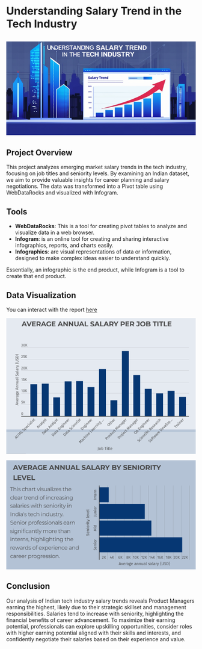 # Understanding Salary Trend in the Tech Industry

![](intro_image.png)
---

## Project Overview
This project analyzes emerging market salary trends in the tech industry, focusing on job titles and seniority levels. By examining an Indian dataset, we aim to provide valuable insights for career planning and salary negotiations. The data was transformed into a Pivot table using WebDataRocks and visualized with Infogram.

## Tools
- **WebDataRocks**: This is a tool for creating pivot tables to analyze and visualize data in a web browser.
- **Infogram**: is an online tool for creating and sharing interactive infographics, reports, and charts easily.
- **Infographics**: are visual representations of data or information, designed to make complex ideas easier to understand quickly.

Essentially, an infographic is the end product, while Infogram is a tool to create that end product.

## Data Visualization
You can interact with the report [here](https://infogram.com/understanding-salary-trend-in-the-tech-industry-1hxj48m3dnxe52v?live)

![](salary_by_job_title.png)

![](salary_by_seniority_level.png)

## Conclusion
Our analysis of Indian tech industry salary trends reveals Product Managers earning the highest, likely due to their strategic skillset and management responsibilities. Salaries tend to increase with seniority, highlighting the financial benefits of career advancement. To maximize their earning potential, professionals can explore upskilling opportunities, consider roles with higher earning potential aligned with their skills and interests, and confidently negotiate their salaries based on their experience and value.
